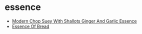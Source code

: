 # essence

 * [Modern Chop Suey With Shallots Ginger And Garlic Essence](../../index/m/modern-chop-suey-with-shallots-ginger-and-garlic-essence-231414.json)
 * [Essence Of Bread](../../index/e/essence-of-bread.json)
